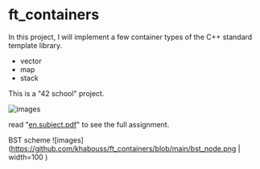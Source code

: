# ft_containers
In this project, I will implement a few container types of the C++ standard template
library.

- vector
- map
- stack

This is a "42 school" project.

![images](https://user-images.githubusercontent.com/34750003/183317002-fedc4936-25cd-4644-aaae-606f7c57d710.png)

read "[en.subject.pdf](https://github.com/khabouss/ft_containers/blob/main/en.subject.pdf)" to see the full assignment.

BST scheme
![images](https://github.com/khabouss/ft_containers/blob/main/bst_node.png  | width=100 )
